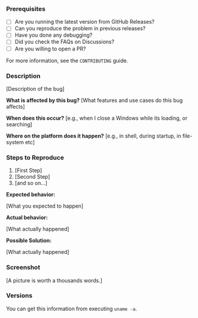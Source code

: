 <!---   Only use this template for bugs reporting, for feature request out `FeatureRequest` -->

<!---   Do not remove any field from this ISSUE_TEMPLATE  -->
### Prerequisites

- [ ] Are you running the latest version from GitHub Releases?
- [ ] Can you reproduce the problem in previous releases?
- [ ] Have you done any debugging?
- [ ] Did you check the FAQs on Discussions?
- [ ] Are you willing to open a PR?

For more information, see the `CONTRIBUTING` guide.

### Description

[Description of the bug]

**What is affected by this bug?**
[What features and use cases do this bug affects]

**When does this occur?**
[e.g., when I close a Windows while its loading, or searching]

**Where on the platform does it happen?**
[e.g., in shell, during startup, in file-system etc]

### Steps to Reproduce

<!---   Write clear steps to help us understand problem better.  -->
1. [First Step]
2. [Second Step]
3. [and so on...]

**Expected behavior:** 

[What you expected to happen]

**Actual behavior:**

[What actually happened]

**Possible Solution:**

[What actually happened]

### Screenshot

[A picture is worth a thousands words.]

### Versions

You can get this information from executing `uname -a`.
